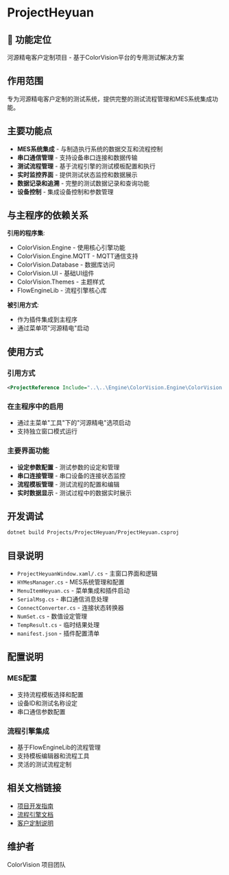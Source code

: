 # ProjectHeyuan

## 🎯 功能定位

河源精电客户定制项目 - 基于ColorVision平台的专用测试解决方案

## 作用范围

专为河源精电客户定制的测试系统，提供完整的测试流程管理和MES系统集成功能。

## 主要功能点

- **MES系统集成** - 与制造执行系统的数据交互和流程控制
- **串口通信管理** - 支持设备串口连接和数据传输
- **测试流程管理** - 基于流程引擎的测试模板配置和执行
- **实时监控界面** - 提供测试状态监控和数据展示
- **数据记录和追溯** - 完整的测试数据记录和查询功能
- **设备控制** - 集成设备控制和参数管理

## 与主程序的依赖关系

**引用的程序集**:
- ColorVision.Engine - 使用核心引擎功能
- ColorVision.Engine.MQTT - MQTT通信支持
- ColorVision.Database - 数据库访问
- ColorVision.UI - 基础UI组件
- ColorVision.Themes - 主题样式
- FlowEngineLib - 流程引擎核心库

**被引用方式**:
- 作为插件集成到主程序
- 通过菜单项"河源精电"启动

## 使用方式

### 引用方式
```xml
<ProjectReference Include="..\..\Engine\ColorVision.Engine\ColorVision.Engine.csproj" />
```

### 在主程序中的启用
- 通过主菜单"工具"下的"河源精电"选项启动
- 支持独立窗口模式运行

### 主要界面功能
- **设定参数配置** - 测试参数的设定和管理
- **串口连接管理** - 串口设备的连接状态监控
- **流程模板管理** - 测试流程的配置和编辑
- **实时数据显示** - 测试过程中的数据实时展示

## 开发调试

```bash
dotnet build Projects/ProjectHeyuan/ProjectHeyuan.csproj
```

## 目录说明

- `ProjectHeyuanWindow.xaml/.cs` - 主窗口界面和逻辑
- `HYMesManager.cs` - MES系统管理和配置
- `MenuItemHeyuan.cs` - 菜单集成和插件启动
- `SerialMsg.cs` - 串口通信消息处理
- `ConnectConverter.cs` - 连接状态转换器
- `NumSet.cs` - 数值设定管理
- `TempResult.cs` - 临时结果处理
- `manifest.json` - 插件配置清单

## 配置说明

### MES配置
- 支持流程模板选择和配置
- 设备ID和测试名称设定
- 串口通信参数配置

### 流程引擎集成
- 基于FlowEngineLib的流程管理
- 支持模板编辑器和流程工具
- 灵活的测试流程定制

## 相关文档链接

- [项目开发指南](../../docs/extensibility/README.md)
- [流程引擎文档](../../docs/engine-components/README.md)
- [客户定制说明](../../docs/getting-started/入门指南.md)

## 维护者

ColorVision 项目团队